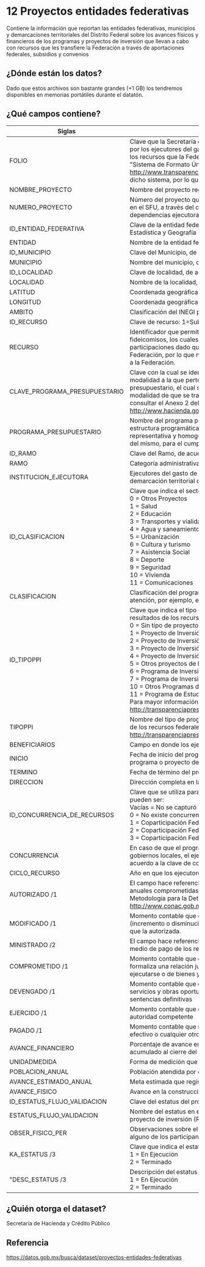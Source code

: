 # 12 Proyectos entidades federativas
Contiene la información que reportan las entidades federativas, municipios y demarcaciones territoriales del Distrito Federal sobre los avances físicos y financieros de los programas y proyectos de inversión que llevan a cabo con recursos que les transfiere la Federación a través de aportaciones federales, subsidios y convenios

## ¿Dónde están los datos?
Dado que estos archivos son bastante grandes (+1 GB) los tendremos disponibles en memorias portátiles durante el datatón.

## ¿Qué campos contiene?
Siglas | Descripción 
------------ | -------------
FOLIO | Clave que la Secretaría de Hacienda y Crédito Público (SHCP) asigna de manera única a cada programa o proyecto de inversión registrado por los ejecutores del gasto de los gobiernos locales en el sistema a través del cual se da seguimiento al ejercicio, destino y resultados de los recursos que la Federación transfiere a los gobiernos locales - SFU - (para conocer la definición completa consultar en el buscador "Sistema de Formato Único" del glosario que se encuentra en el Portal de Transparencia Presupuestaria: http://www.transparenciapresupuestaria.gob.mx/es/PTP/Glosario). El folio es exclusivo para dar seguimiento a los proyectos dentro de dicho sistema, por lo que no puede ser utilizado para comparar proyectos con otros sistemas de la SHCP.
NOMBRE_PROYECTO | Nombre del proyecto registrado por los ejecutores del gasto de los gobiernos locales
NUMERO_PROYECTO | Número del proyecto que es registrado por los usuarios de captura al momento de dar de alta un nuevo programa o proyecto de inversión en el SFU, a través del cual dan seguimiento a los mismos. Dicho número es asignado de acuerdo con los registros internos de las dependencias ejecutoras, por lo que no necesariamente se relaciona con el folio asignado por la SHCP en el SFU.
ID_ENTIDAD_FEDERATIVA | Clave de la entidad federativa, de acuerdo con el catálogo de entidades federativas, municipios y localidades del Instituto Nacional de Estadística y Geografía (INEGI)
ENTIDAD | Nombre de la entidad federativa, de acuerdo con el catálogo de entidades federativas, municipios y localidades del INEGI
ID_MUNICIPIO | Clave del Municipio, de acuerdo con el catálogo de entidades federativas, municipios y localidades del INEGI
MUNICIPIO | Nombre del municipio, de acuerdo con el catálogo de entidades federativas, municipios y localidades del INEGI
ID_LOCALIDAD | Clave de localidad, de acuerdo con el catálogo de entidades federativas, municipios y localidades del INEGI
LOCALIDAD | Nombre de la localidad, de acuerdo con el catálogo de entidades federativas, municipios y localidades del INEGI
LATITUD | Coordenada geográfica en la que se ubica la localidad, de acuerdo con los catálogos del INEGI
LONGITUD | Coordenada geográfica en la que se ubica la localidad, de acuerdo con los catálogos del INEGI
AMBITO | Clasificación del INEGI para determinar si la localidad es rural (menos de 2,500 habitantes) o urbana (más de 2,500 habitantes)
ID_RECURSO | Clave de recurso: 1=Subsidios, 2= Aportaciones Federales; 3 = Convenios; 4=Fideicomisos
RECURSO | Identificador que permite conocer si el proyecto fue financiado a través de subsidios, Fondos de Aportaciones Federales, convenios o fideicomisos, los cuales constituyen los recursos que la Federación transfiere a los gobiernos locales para su ejecución. Se excluyen las participaciones dado que son recursos que se asignan a los gobiernos locales, en virtud de algunos de los ingresos que recauda la Federación, por lo que no cuentan con objetivos específicos definidos para su ejercicio y no deben ser reportados por los gobiernos locales a la Federación.
CLAVE_PROGRAMA_PRESUPUESTARIO | Clave con la cual se identifica a los programas presupuestarios federales. Está compuesta por 4 dígitos, el primero de los cuales señala la modalidad a la que pertenece el programa de acuerdo con sus características y los 3 dígitos restantes representan el número del programa presupuestario, el cual se asigna por las dependencias y entidades a partir del criterio de numeración consecutiva al interior de la modalidad de que se trate. Para mayor información sobre las modalidades que existen para los programas presupuestarios, se puede consultar el Anexo 2 del Manual de Programación y Presupuesto 2015: http://www.hacienda.gob.mx/EGRESOS/PEF/programacion/programacion_15/anexo_2_pyp2015.pdf
PROGRAMA_PRESUPUESTARIO | Nombre del programa presupuestario federal con el que se está financiando el programa o proyecto de inversión, de acuerdo con la estructura programática del PEF vigente. Por programa presupuestario se entiende a la categoría que permite organizar, en forma representativa y homogénea, las asignaciones de recursos de los programas federales y del gasto federalizado a cargo de los ejecutores del mismo, para el cumplimiento de sus objetivos y metas.
ID_RAMO | Clave del Ramo, de acuerdo con la estructura programática del PEF vigente
RAMO | Categoría administrativa a la que pertenece el programa presupuestario, de acuerdo con la estructura programática del PEF vigente
INSTITUCION_EJECUTORA | Ejecutores del gasto de los gobiernos locales, es decir, las dependencias, organismos o entidades de la entidad federativa, municipio o demarcación territorial del Distrito Federal que se encargarán de llevar a cabo el programa o proyecto de inversión
ID_CLASIFICACION | Clave que indica el sector al cual el programa o proyecto de inversión busca impactar de manera positiva:<br>0 = Otros Proyectos<br>1 = Salud<br>2 = Educación<br>3 = Transportes y vialidades<br>4 = Agua y saneamiento<br>5 = Urbanización<br>6 = Cultura y turismo<br>7 = Asistencia Social<br>8 = Deporte<br>9 = Seguridad<br>10 = Vivienda<br>11 = Comunicaciones
CLASIFICACION | Clasificación del programa o proyecto de inversión que realizan los ejecutores de los recursos para identificar categorías generales de atención, por ejemplo, educación, salud, seguridad, etc.
ID_TIPOPPI | Clave que indica el tipo de programa o proyecto de inversión, de acuerdo con la Guía de Criterios para el reporte del ejercicio, destino y resultados de los recursos federales transferidos:<br>0 = Sin tipo de proyecto o programa<br>1 = Proyecto de Inversión de Infraestructura Económica<br>2 = Proyecto de Inversión de Infraestructura Social<br>3 = Proyecto de Inversión de Infraestructura Gubernamental<br>4 = Proyecto de Inversión de Inmuebles<br>5 = Otros proyectos de Inversión<br>6 = Programa de Inversión de Adquisiciones<br>7 = Programa de Inversión de Mantenimiento<br>10 = Otros Programas de Inversión<br>11 = Programa de Estudios de Preinversión<br>Para mayor información, consultar la Guía de Criterios disponible en: http://transparenciapresupuestaria.gob.mx/work/models/PTP/Entidades_Federativas/SFU/Guia%20_de%20criterios%20_SFU%20VF_2.pdf
TIPOPPI | Nombre del tipo de programa o proyecto de inversión de acuerdo con la Guía de Criterios para el reporte del ejercicio, destino y resultados de los recursos federales transferidos, disponible en: http://transparenciapresupuestaria.gob.mx/work/models/PTP/Entidades_Federativas/SFU/Guia%20_de%20criterios%20_SFU%20VF_2.pdf
BENEFICIARIOS | Campo en donde los ejecutores del recursos describen los beneficios esperados del programa o proyecto de inversión.
INICIO | Fecha de inicio del programa o proyecto de inversión que es registrada por los ejecutores de los recursos al momento de dar de alta un programa o proyecto de inversión.
TERMINO | Fecha de término del programa o proyecto de inversión estimada por los ejecutores del gasto de los gobiernos locales.
DIRECCION | Dirección completa en la que, de acuerdo con el ejecutor del recurso, tendrá lugar el programa o proyecto de inversión.
ID_CONCURRENCIA_DE_RECURSOS | Clave que se utiliza para identificar si existen recursos de distintos órdenes de gobierno además del federal (estatal o municipal), éstas pueden ser:<br>Vacías = No se capturó información<br>0 = No existe concurrencia de recursos<br>1 = Coparticipación Federal-Estatal<br>2 = Coparticipación Federal-Estatal-Municipal<br>3 = Coparticipación Federal-Municipal
CONCURRENCIA | En caso de que el programa o proyecto de inversión no únicamente sea financiado con recursos federales sino que incluya recursos de los gobiernos locales, el ejecutor de los recursos deberá especificar qué tipo de concurrencia se utilizará para financiar el proyecto, de acuerdo a la clave de concurrencia de recursos: ID_CONCURRENCIA_DE_RECURSOS.
CICLO_RECURSO | Año en que los ejecutores del gasto de los gobiernos locales reportan que fue asignado el recurso federal
AUTORIZADO /1 | El campo hace referencia al momento contable "Aprobado", que es el momento contable que denota las asignaciones presupuestarias anuales comprometidas en el Presupuesto de Egresos correspondiente. De conformidad con la definición establecida en Normas y Metodología para la Determinación de los Momentos Contables de los Egresos de CONAC http://www.conac.gob.mx/es/CONAC/Normatividad_Vigente
MODIFICADO /1 | Momento contable que denota la asignación presupuestaria que resulta de incorporar, en su caso, las adecuaciones presupuestarias (incremento o disminución) al presupuesto aprobado o autorizado. En caso de no existir adecuaciones, la cantidad registrada es la misma que la autorizada.
MINISTRADO /2 | El campo hace referencia al momento contable "Recaudado", que es el momento contable que denota el cobro efectivo o por cualquier otro medio de pago de los recursos transferidos por la Federación a los gobiernos locales.
COMPROMETIDO /1 | Momento contable que denota la aprobación por la autoridad competente de un acto administrativo, u otro instrumento jurídico que formaliza una relación jurídica con terceros para la adquisición de bienes y servicios o ejecución de obras. En el caso de las obras a ejecutarse o de bienes y servicios a recibirse durante varios ejercicios, el compromiso será registrado durante cada ejercicio
DEVENGADO /1 | Momento contable que denota el reconocimiento de una obligación de pago a favor de terceros por la recepción de conformidad de bienes, servicios y obras oportunamente contratados; así como de las obligaciones que derivan de tratados, leyes, decretos, resoluciones y sentencias definitivas
EJERCIDO /1 | Momento contable que denota la emisión de una cuenta por liquidar certificada o documento equivalente debidamente aprobado por la autoridad competente
PAGADO /1 | Momento contable que refleja la cancelación total o parcial de las obligaciones de pago que se concreta mediante el desembolso de efectivo o cualquier otro medio de pago
AVANCE_FINANCIERO | Porcentaje de avance en la ejecución de los recursos respecto a los recursos modificados de los programas o proyectos de inversión, acumulado al cierre del actual trimestre
UNIDADMEDIDA | Forma de medición que permitirá dar seguimiento a los avances físicos del programa o proyecto de inversión
POBLACION_ANUAL | Población atendida por cada programa o proyecto de inversión, de acuerdo con el ejecutor del recurso
AVANCE_ESTIMADO_ANUAL | Meta estimada que registran los ejecutores del gasto sobre el avance físico al término del programa o proyecto de inversión.
AVANCE_FISICO | Avance en la construcción acumulado al cierre del actual trimestre de los programas o proyectos de inversión
ID_ESTATUS_FLUJO_VALIDACION | Clave del estatus del programa o proyecto de inversión registrado por algún ejecutor
ESTATUS_FLUJO_VALIDACION | Nombre del estatus en el flujo de validación con el que cuenta el sistema donde se hace el registro de la información del programa o proyecto de inversión (Registro: El proyecto se encuentra en ejecución y no se informó sobre el avance físico y financiero)
OBSER_FISICO_PER | Observaciones sobre el avance físico y financiero de los programas o proyectos de inversión realizadas por el ejecutor del proyecto o alguno de los participantes en el flujo de validación
KA_ESTATUS /3 | Clave que indica el estatus en el que se encuentra la ejecución del programa o proyecto de inversión:<br>1 = En Ejecución<br>2 = Terminado
"DESC_ESTATUS /3 | Descripción del estatus en el que se encuentra la ejecución del programa o proyecto de inversión:<br>1 = En Ejecución<br>2 = Terminado

## ¿Quién otorga el dataset?
Secretaría de Hacienda y Crédito Público

## Referencia
https://datos.gob.mx/busca/dataset/proyectos-entidades-federativas